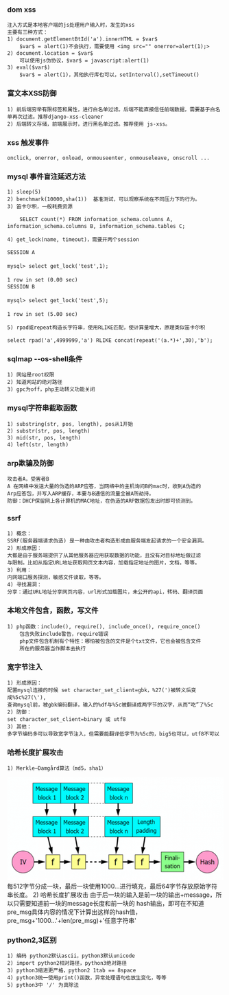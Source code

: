 ### dom xss
	注入方式是本地客户端的js处理用户输入时，发生的xss
	主要有三种方式：
	1) document.getElementBtId('a').innerHTML = $var$
		$var$ = alert(1)不会执行，需要使用 <img src="" onerror=alert(1);>
	2) document.location = $var$
		可以使用js伪协议，$var$ = javascript:alert(1)
	3) eval($var$)
		$var$ = alert(1)，其他执行库也可以，setInterval(),setTimeout()

### 富文本XSS防御
	1) 前后端穷举有限标签和属性，进行白名单过滤。后端不能直接信任前端数据，需要基于白名单再次过滤。推荐django-xss-cleaner
	2) 后端转义存储，前端展示时，进行黑名单过滤。推荐使用 js-xss。
	
### xss 触发事件
	onclick, onerror, onload, onmouseenter, onmouseleave, onscroll ...

### mysql 事件盲注延迟方法
	1) sleep(5)
	2) benchmark(10000,sha(1))  基准测试，可以观察系统在不同压力下的行为。
	3) 笛卡尔积，一般耗费资源
```
	SELECT count(*) FROM information_schema.columns A, information_schema.columns B, information_schema.tables C;
```
	4) get_lock(name, timeout)，需要开两个session
```
SESSION A

mysql> select get_lock('test',1);

1 row in set (0.00 sec)
SESSION B

mysql> select get_lock('test',5);

1 row in set (5.00 sec)
```
	5) rpad或repeat构造长字符串，使用RLIKE匹配，使计算量增大，原理类似笛卡尔积
```
select rpad('a',4999999,'a') RLIKE concat(repeat('(a.*)+',30),'b');
```
	
### sqlmap --os-shell条件
	1) 网站是root权限
	2) 知道网站的绝对路径
	3) gpc为off，php主动转义功能关闭

### mysql字符串截取函数
	1) substring(str, pos, length), pos从1开始
	2) substr(str, pos, length)
	3) mid(str, pos, length)
	4) left(str, length)

### arp欺骗及防御
	攻击者A，受害者B
	A 在网络中发送大量的伪造的ARP应答，当网络中的主机询问B的mac时，收到A伪造的
	Arp应答包，并写入ARP缓存，本要与B通信的流量全被A所劫持。
	防御：DHCP保留网上各计算机的MAC地址，在伪造的ARP数据包发出时即可侦测到。

### ssrf
	1) 概念：
	SSRF(服务器端请求伪造) 是一种由攻击者构造形成由服务端发起请求的一个安全漏洞。
	2) 形成原因：
	大都是由于服务端提供了从其他服务器应用获取数据的功能，且没有对目标地址做过滤
	与限制。比如从指定URL地址获取网页文本内容，加载指定地址的图片，文档，等等。
	3) 利用：
	内网端口服务探测，敏感文件读取，等等。
	4) 寻找漏洞：
	分享：通过URL地址分享网页内容，url形式加载图片，未公开的api，转码、翻译页面

### 本地文件包含，函数，写文件
	1) php函数：include(), require(), include_once(), require_once()
		包含失败include警告，require错误
		php文件包含机制有个特性：哪怕被包含的文件是个txt文件，它也会被包含文件
		所在的服务器当作脚本去执行

### 宽字节注入
	1) 形成原因：
	配置mysql连接的时候 set character_set_client=gbk，%27(')被转义后变成%5c%27(\'),
	查询mysql前，被gbk编码翻译，输入的%df与%5c被翻译成两字节的汉字，从而“吃”了%5c
	2) 防御：
	set character_set_client=binary 或 utf8
	3) 其他：
	多字节编码多可以导致宽字节注入，但需要能翻译低字节为%5c的，big5也可以，utf8不可以
### 哈希长度扩展攻击
	1) Merkle–Damgård算法（md5，sha1）
![](https://github.com/cckuailong/Interview/blob/master/images/hash.png)
	每512字节分成一块，最后一块使用1000...进行填充，最后64字节存放原始字符串长度。
	2) 哈希长度扩展攻击
	由于后一块的输入是前一块的输出+message，所以只需要知道前一块的message长度和前一块的
	hash输出，即可在不知道pre_msg具体内容的情况下计算出这样的hash值，
	pre_msg+'1000...'+len(pre_msg)+'任意字符串'
### python2,3区别
	1) 编码 python2默认ascii，python3默认unicode
	2) import python2相对路径，python3绝对路径
	3) python3缩进更严格，python2 1tab == 8space
	4) python3统一使用print()函数，异常处理语句也放生变化，等等
	5) python3中 '/' 为真除法
